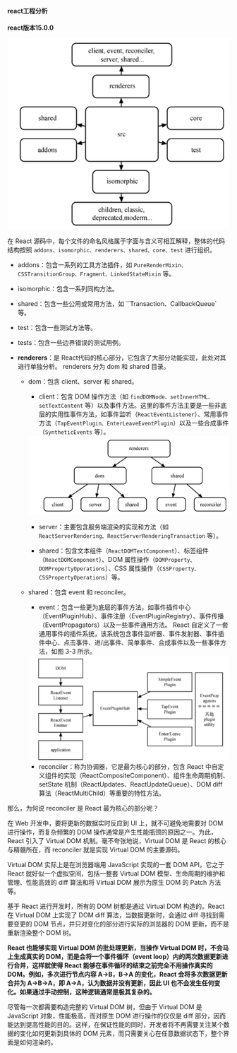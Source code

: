 #### react工程分析

**react版本15.0.0**

<img src='img/dir.png' />

在 React 源码中，每个文件的命名风格属于字面与含义可相互解释，整体的代码结构按照 `addons、isomorphic、renderers、shared、core、test` 进行组织。

* addons：包含一系列的工具方法插件，如 `PureRenderMixin、CSSTransitionGroup、Fragment、LinkedStateMixin` 等。

* isomorphic：包含一系列同构方法。

* shared：包含一些公用或常用方法，如 ``Transaction、CallbackQueue` 等。

* test：包含一些测试方法等。

* tests：包含一些边界错误的测试用例。

* **renderers**：是 React代码的核心部分，它包含了大部分功能实现，此处对其进行单独分析。
renderers 分为 dom 和 shared 目录。
    * dom：包含 client、server 和 shared。

        * client：包含 DOM 操作方法（如 `findDOMNode、setInnerHTML、setTextContent` 等）以及事件方法。这里的事件方法主要是一些非底层的实用性事件方法，如事件监听（`ReactEventListener`）、常用事件方法（`TapEventPlugin、EnterLeaveEventPlugin`）以及一些合成事件（`SyntheticEvents` 等）。

        <img src='img/client.png' />

        * server：主要包含服务端渲染的实现和方法（如 `ReactServerRendering、ReactServerRenderingTransaction` 等）。

        * shared：包含文本组件（`ReactDOMTextComponent`）、标签组件（`ReactDOMComponent`）、DOM 属性操作（`DOMProperty、DOMPropertyOperations`）、CSS 属性操作（`CSSProperty、CSSPropertyOperations`）等。

    * shared：包含 event 和 reconciler。

        * event：包含一些更为底层的事件方法，如事件插件中心（EventPluginHub）、事件注册（EventPluginRegistry）、事件传播（EventPropagators）以及一些事件通用方法。
        React 自定义了一套通用事件的插件系统，该系统包含事件监听器、事件发射器、事件插件中心、点击事件、进/出事件、简单事件、合成事件以及一些事件方法，如图 3-3 所示。
        <img src='img/event.png' />

        * reconciler：称为协调器，它是最为核心的部分，包含 React 中自定义组件的实现（ReactCompositeComponent）、组件生命周期机制、setState 机制（ReactUpdates、ReactUpdateQueue）、DOM diff 算法（ReactMultiChild）等重要的特性方法。

那么，为何说 reconciler 是 React 最为核心的部分呢？

在 Web 开发中，要将更新的数据实时反应到 UI 上，就不可避免地需要对 DOM 进行操作，而复杂频繁的 DOM 操作通常是产生性能瓶颈的原因之一。为此，React 引入了 Virtual DOM 机制。毫不夸张地说，Virtual DOM 是 React 的核心与精髓所在，而 reconciler 就是实现 Virtual DOM 的主要源码。

Virtual DOM 实际上是在浏览器端用 JavaScript 实现的一套 DOM API，它之于 React 就好似一个虚拟空间，包括一整套 Virtual DOM 模型、生命周期的维护和管理、性能高效的 diff 算法和将 Virtual DOM 展示为原生 DOM 的 Patch 方法等。

基于 React 进行开发时，所有的 DOM 树都是通过 Virtual DOM 构造的。React 在 Virtual DOM 上实现了 DOM diff 算法，当数据更新时，会通过 diff 寻找到需要变更的 DOM 节点，并只对变化的部分进行实际的浏览器的 DOM 更新，而不是重新渲染整个 DOM 树。

**React 也能够实现 Virtual DOM 的批处理更新，当操作 Virtual DOM 时，不会马上生成真实的 DOM，而是会将一个事件循环（event loop）内的两次数据更新进行合并，这样就使得 React 能够在事件循环的结束之前完全不用操作真实的 DOM。例如，多次进行节点内容 A→B，B→A 的变化，React 会将多次数据更新合并为 A→B→A，即 A→A，认为数据并没有更新，因此 UI 也不会发生任何变化。如果通过手动控制，这种逻辑通常是极其复杂的。**

尽管每一次都需要构造完整的 Virtual DOM 树，但由于 Virtual DOM 是 JavaScript 对象，性能极高，而对原生 DOM 进行操作的仅仅是 diff 部分，因而能达到提高性能的目的。这样，在保证性能的同时，开发者将不再需要关注某个数据的变化如何更新到具体的 DOM 元素，而只需要关心在任意数据状态下，整个界面是如何渲染的。